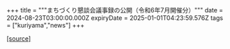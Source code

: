 +++
title = """まちづくり懇談会議事録の公開（令和6年7月開催分）"""
date = 2024-08-23T03:00:00.000Z
expiryDate = 2025-01-01T04:23:59.576Z
tags = ["kuriyama","news"]
+++


[[source]](https://www.town.kuriyama.hokkaido.jp/site/matikon/28533.html)
